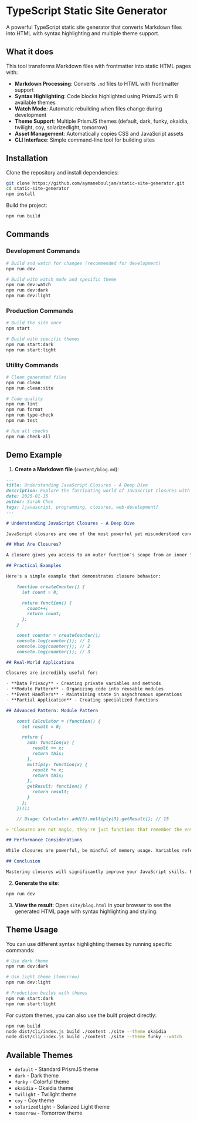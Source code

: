 # TypeScript Static Site Generator

A powerful TypeScript static site generator that converts Markdown files into HTML with syntax highlighting and multiple theme support.

## What it does

This tool transforms Markdown files with frontmatter into static HTML pages with:

- **Markdown Processing**: Converts `.md` files to HTML with frontmatter support
- **Syntax Highlighting**: Code blocks highlighted using PrismJS with 8 available themes
- **Watch Mode**: Automatic rebuilding when files change during development
- **Theme Support**: Multiple PrismJS themes (default, dark, funky, okaidia, twilight, coy, solarizedlight, tomorrow)
- **Asset Management**: Automatically copies CSS and JavaScript assets
- **CLI Interface**: Simple command-line tool for building sites

## Installation

Clone the repository and install dependencies:

```bash
git clone https://github.com/aymanebouljam/static-site-generator.git
cd static-site-generator
npm install
```

Build the project:

```bash
npm run build
```

## Commands

### Development Commands
```bash
# Build and watch for changes (recommended for development)
npm run dev

# Build with watch mode and specific theme
npm run dev:watch
npm run dev:dark
npm run dev:light
```

### Production Commands
```bash
# Build the site once
npm start

# Build with specific themes
npm run start:dark
npm run start:light
```

### Utility Commands
```bash
# Clean generated files
npm run clean
npm run clean:site

# Code quality
npm run lint
npm run format
npm run type-check
npm run test

# Run all checks
npm run check-all
```

## Demo Example

1. **Create a Markdown file** (`content/blog.md`):
```markdown
---
title: Understanding JavaScript Closures - A Deep Dive
description: Explore the fascinating world of JavaScript closures with practical examples and real-world applications that will enhance your coding skills
date: 2025-01-15
author: Sarah Chen
tags: [javascript, programming, closures, web-development]
---

# Understanding JavaScript Closures - A Deep Dive

JavaScript closures are one of the most powerful yet misunderstood concepts in the language. Today, we'll demystify closures and explore how they can make your code more **elegant**, **efficient**, and **maintainable**.

## What Are Closures?

A closure gives you access to an outer function's scope from an inner function. In JavaScript, closures are created every time a function is created, at function creation time.

## Practical Examples

Here's a simple example that demonstrates closure behavior:

    function createCounter() {
      let count = 0;

      return function() {
        count++;
        return count;
      };
    }

    const counter = createCounter();
    console.log(counter()); // 1
    console.log(counter()); // 2
    console.log(counter()); // 3

## Real-World Applications

Closures are incredibly useful for:

- **Data Privacy** - Creating private variables and methods
- **Module Pattern** - Organizing code into reusable modules
- **Event Handlers** - Maintaining state in asynchronous operations
- **Partial Application** - Creating specialized functions

## Advanced Pattern: Module Pattern

    const Calculator = (function() {
      let result = 0;

      return {
        add: function(x) {
          result += x;
          return this;
        },
        multiply: function(x) {
          result *= x;
          return this;
        },
        getResult: function() {
          return result;
        }
      };
    })();

    // Usage: Calculator.add(5).multiply(3).getResult(); // 15

> "Closures are not magic, they're just functions that remember the environment in which they were created." - Kyle Simpson

## Performance Considerations

While closures are powerful, be mindful of memory usage. Variables referenced by closures remain in memory, so avoid creating unnecessary closures in performance-critical code.

## Conclusion

Mastering closures will significantly improve your JavaScript skills. Practice with different patterns and soon you'll be writing more sophisticated and maintainable code!
```

2. **Generate the site**:
```bash
npm run dev
```

3. **View the result**: Open `site/blog.html` in your browser to see the generated HTML page with syntax highlighting and styling.

## Theme Usage

You can use different syntax highlighting themes by running specific commands:

```bash
# Use dark theme
npm run dev:dark

# Use light theme (tomorrow)
npm run dev:light

# Production builds with themes
npm run start:dark
npm run start:light
```

For custom themes, you can also use the built project directly:
```bash
npm run build
node dist/cli/index.js build ./content ./site --theme okaidia
node dist/cli/index.js build ./content ./site --theme funky --watch
```

## Available Themes

- `default` - Standard PrismJS theme
- `dark` - Dark theme
- `funky` - Colorful theme
- `okaidia` - Okaidia theme
- `twilight` - Twilight theme
- `coy` - Coy theme
- `solarizedlight` - Solarized Light theme
- `tomorrow` - Tomorrow theme
